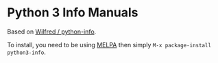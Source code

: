 # Python 3 Info Manuals

Based on
[Wilfred / python-info](https://github.com/Wilfred/python-info).

To install, you need to be using [MELPA](http://melpa.milkbox.net/)
then simply `M-x package-install python3-info`.

